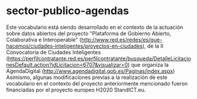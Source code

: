 # sector-publico-agendas
Este vocabulario está siendo desarrollado en el contexto de la actuación sobre datos abiertos del proyecto "Plataforma de Gobierno Abierto, Colaborativa e Interoperable" (http://www.red.es/redes/es/que-hacemos/ciudades-inteligentes/proyectos-en-ciudades), de la II Convocatoria de Ciudades Inteligentes (https://perfilcontratante.red.es/perfilcontratante/busqueda/DetalleLicitacionesDefault.action?idLicitacion=6707&visualizar=0) que organiza la AgendaDigital (http://www.agendadigital.gob.es/Paginas/index.aspx)
Asimismo, algunas modificaciones previas a la realización de este vocabulario en el contexto del proyecto anteriormente mencionado fueron financiadas por el proyecto europeo H2020 StandICT.eu.
